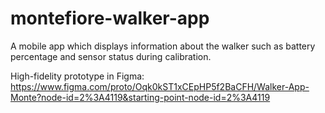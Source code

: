 # montefiore-walker-app
A mobile app which displays information about the walker such as battery percentage and sensor status during calibration.

High-fidelity prototype in Figma:
https://www.figma.com/proto/Oqk0kST1xCEpHP5f2BaCFH/Walker-App-Monte?node-id=2%3A4119&starting-point-node-id=2%3A4119
